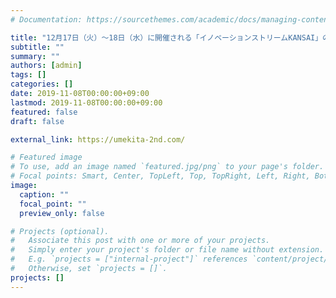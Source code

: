```yaml
---
# Documentation: https://sourcethemes.com/academic/docs/managing-content/

title: "12月17日（火）～18日（水）に開催される「イノベーションストリームKANSAI」の中で、株式会社電通との共催でシンポジウム「ELSI対応なくして、データビジネスなし－産学共創でとりくむ倫理的・法的・社会的課題－」を開催します"
subtitle: ""
summary: ""
authors: [admin]
tags: []
categories: []
date: 2019-11-08T00:00:00+09:00
lastmod: 2019-11-08T00:00:00+09:00
featured: false
draft: false

external_link: https://umekita-2nd.com/

# Featured image
# To use, add an image named `featured.jpg/png` to your page's folder.
# Focal points: Smart, Center, TopLeft, Top, TopRight, Left, Right, BottomLeft, Bottom, BottomRight.
image:
  caption: ""
  focal_point: ""
  preview_only: false

# Projects (optional).
#   Associate this post with one or more of your projects.
#   Simply enter your project's folder or file name without extension.
#   E.g. `projects = ["internal-project"]` references `content/project/deep-learning/index.md`.
#   Otherwise, set `projects = []`.
projects: []
---
```

